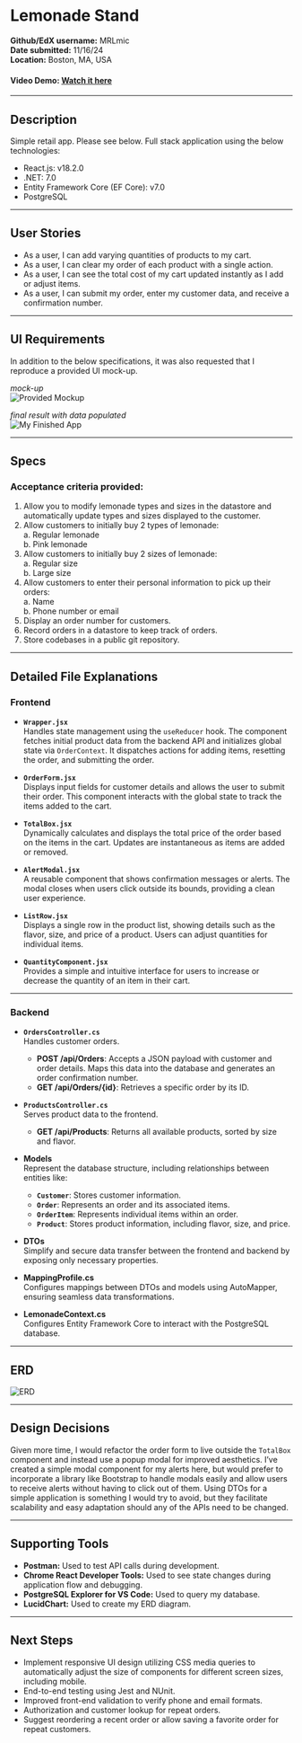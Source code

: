 # Lemonade Stand

**Github/EdX username:** MRLmic  
**Date submitted:** 11/16/24  
**Location:** Boston, MA, USA  

#### **Video Demo:** [Watch it here](https://youtu.be/WRTVMdYfYB0)

---

## **Description**
Simple retail app. Please see below. Full stack application using the below technologies:  
* React.js: v18.2.0  
* .NET: 7.0  
* Entity Framework Core (EF Core): v7.0  
* PostgreSQL  

---

## **User Stories**
* As a user, I can add varying quantities of products to my cart.  
* As a user, I can clear my order of each product with a single action.  
* As a user, I can see the total cost of my cart updated instantly as I add or adjust items.  
* As a user, I can submit my order, enter my customer data, and receive a confirmation number.  

---

## **UI Requirements**
In addition to the below specifications, it was also requested that I reproduce a provided UI mock-up.  

_mock-up_  
![Provided Mockup](mockup.png)  

_final result with data populated_  
![My Finished App](Final.jpg)  

---

## **Specs**
### **Acceptance criteria provided:**
1. Allow you to modify lemonade types and sizes in the datastore and automatically update types and sizes displayed to the customer.  
2. Allow customers to initially buy 2 types of lemonade:  
   a. Regular lemonade  
   b. Pink lemonade  
3. Allow customers to initially buy 2 sizes of lemonade:  
   a. Regular size  
   b. Large size  
4. Allow customers to enter their personal information to pick up their orders:  
   a. Name  
   b. Phone number or email  
5. Display an order number for customers.  
6. Record orders in a datastore to keep track of orders.  
7. Store codebases in a public git repository.  

---

## **Detailed File Explanations**

### **Frontend**
- **`Wrapper.jsx`**  
  Handles state management using the `useReducer` hook. The component fetches initial product data from the backend API and initializes global state via `OrderContext`. It dispatches actions for adding items, resetting the order, and submitting the order.

- **`OrderForm.jsx`**  
  Displays input fields for customer details and allows the user to submit their order. This component interacts with the global state to track the items added to the cart.

- **`TotalBox.jsx`**  
  Dynamically calculates and displays the total price of the order based on the items in the cart. Updates are instantaneous as items are added or removed.

- **`AlertModal.jsx`**  
  A reusable component that shows confirmation messages or alerts. The modal closes when users click outside its bounds, providing a clean user experience.

- **`ListRow.jsx`**  
  Displays a single row in the product list, showing details such as the flavor, size, and price of a product. Users can adjust quantities for individual items.

- **`QuantityComponent.jsx`**  
  Provides a simple and intuitive interface for users to increase or decrease the quantity of an item in their cart.

---

### **Backend**
- **`OrdersController.cs`**  
  Handles customer orders.  
  - **POST /api/Orders**: Accepts a JSON payload with customer and order details. Maps this data into the database and generates an order confirmation number.  
  - **GET /api/Orders/{id}**: Retrieves a specific order by its ID.

- **`ProductsController.cs`**  
  Serves product data to the frontend.  
  - **GET /api/Products**: Returns all available products, sorted by size and flavor.

- **Models**  
  Represent the database structure, including relationships between entities like:  
  - **`Customer`**: Stores customer information.  
  - **`Order`**: Represents an order and its associated items.  
  - **`OrderItem`**: Represents individual items within an order.  
  - **`Product`**: Stores product information, including flavor, size, and price.

- **DTOs**  
  Simplify and secure data transfer between the frontend and backend by exposing only necessary properties.

- **MappingProfile.cs**  
  Configures mappings between DTOs and models using AutoMapper, ensuring seamless data transformations.

- **LemonadeContext.cs**  
  Configures Entity Framework Core to interact with the PostgreSQL database.

---

## **ERD**
![ERD](<Lemonade ERD.png>)

---

## **Design Decisions**
Given more time, I would refactor the order form to live outside the `TotalBox` component and instead use a popup modal for improved aesthetics. I’ve created a simple modal component for my alerts here, but would prefer to incorporate a library like Bootstrap to handle modals easily and allow users to receive alerts without having to click out of them. Using DTOs for a simple application is something I would try to avoid, but they facilitate scalability and easy adaptation should any of the APIs need to be changed.

---

## **Supporting Tools**
- **Postman:** Used to test API calls during development.  
- **Chrome React Developer Tools:** Used to see state changes during application flow and debugging.  
- **PostgreSQL Explorer for VS Code:** Used to query my database.  
- **LucidChart:** Used to create my ERD diagram.

---

## **Next Steps**
- Implement responsive UI design utilizing CSS media queries to automatically adjust the size of components for different screen sizes, including mobile.  
- End-to-end testing using Jest and NUnit.  
- Improved front-end validation to verify phone and email formats.  
- Authorization and customer lookup for repeat orders.  
- Suggest reordering a recent order or allow saving a favorite order for repeat customers.
